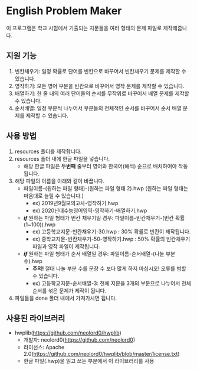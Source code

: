 # English Problem Maker

이 프로그램은 학교 시험에서 기출되는 지문들을 여러 형태의 문제 파일로 제작해줍니다.

## 지원 기능

1. 빈칸채우기: 일정 확률로 단어를 빈칸으로 바꾸어서 빈칸채우기 문제를 제작할 수 있습니다.
2. 영작하기: 모든 영어 부분을 빈칸으로 바꾸어서 영작 문제를 제작할 수 있습니다.
3. 배열하기: 한 줄 내의 여러 단어들의 순서를 무작위로 바꾸어서 배열 문제를 제작할 수 있습니다.
4. 순서배열: 일정 부분씩 나누어서 부분들의 전체적인 순서를 바꾸어서 순서 배열 문제를 제작할 수 있습니다.

## 사용 방법

1. resources 폴더를 제작합니다.
2. resources 폴더 내에 한글 파일을 넣습니다.
   - 해당 한글 파일은 **두번째** 줄부터 영어와 한국어(해석) 순으로 배치하여야 작동됩니다.
3. 해당 파일의 이름을 아래와 같이 바꿉니다.
   - 파일이름-(원하는 파일 형태)-(원하는 파일 형태 2).hwp (원하는 파일 형태는 마음대로 늘릴 수 있습니다.)
     - ex) 2019년9월모의고사-영작하기.hwp
     - ex) 2020년대수능영어영역-영작하기-배열하기.hwp
   - **_if_** 원하는 파일 형태가 빈칸 채우기일 경우: 파일이름-빈칸채우기-(빈칸 확률(1~100)).hwp
     - ex) 고등학교지문-빈칸채우기-30.hwp : 30% 확률로 빈칸이 제작됩니다.
     - ex) 중학교지문-빈칸채우기-50-영작하기.hwp : 50% 확률의 빈칸채우기 파일과 영작 파일이 제작됩니다.
   - **_if_** 원하는 파일 형태가 순서 배열일 경우: 파일이름-순서배열-(나눌 부분 수).hwp
     - **주의!** 절대 나눌 부분 수를 문장 수 보다 많게 하지 마십시오! 오류를 범할 수 있습니다.
     - ex) 고등학교지문-순서배열-3: 전체 지문을 3개의 부분으로 나누어서 전체 순서를 섞은 문제가 제작이 됩니다.
4. 파일들을 done 폴더 내에서 가져가시면 됩니다.

## 사용된 라이브러리

- hwplib(https://github.com/neolord0/hwplib)
  - 개발자: neolord0(https://github.com/neolord0)
  - 라이선스: Apache 2.0(https://github.com/neolord0/hwplib/blob/master/license.txt)
  - 한글 파일(.hwp)을 읽고 쓰는 부분에서 이 라이브러리를 사용
